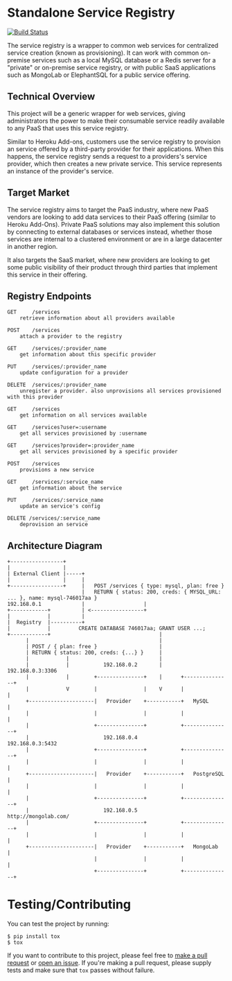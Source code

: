 Standalone Service Registry
===========================

[![Build Status](https://travis-ci.org/bacongobbler/service-registry.png?branch=master)](https://travis-ci.org/bacongobbler/service-registry)

The service registry is a wrapper to common web services for
centralized service creation (known as provisioning). It can work with
common on-premise services such as a local MySQL database or a Redis server
for a "private" or on-premise service registry, or with public SaaS applications
such as MongoLab or ElephantSQL for a public service offering.

## Technical Overview

This project will be a generic wrapper for web services, giving administrators
the power to make their consumable service readily available to any PaaS that
uses this service registry.

Similar to Heroku Add-ons, customers use the service registry to provision an
service offered by a third-party provider for their applications. When this
happens, the service registry sends a request to a providers's service provider,
which then creates a new private service. This service represents an instance of
the provider's service.

## Target Market

The service registry aims to target the PaaS industry, where new PaaS vendors
are looking to add data services to their PaaS offering (similar to Heroku
Add-Ons). Private PaaS solutions may also implement this solution by
connecting to external databases or services instead, whether those services
are internal to a clustered environment or are in a large datacenter in another
region.

It also targets the SaaS market, where new providers are looking to get some
public visibility of their product through third parties that implement
this service in their offering.

## Registry Endpoints

    GET     /services
        retrieve information about all providers available

    POST    /services
        attach a provider to the registry

    GET     /services/:provider_name
        get information about this specific provider

    PUT     /services/:provider_name
        update configuration for a provider

    DELETE  /services/:provider_name
        unregister a provider. also unprovisions all services provisioned with this provider

    GET     /services
        get information on all services available

    GET     /services?user=:username
        get all services provisioned by :username

    GET     /services?provider=:provider_name
        get all services provisioned by a specific provider

    POST    /services
        provisions a new service

    GET     /services/:service_name
        get information about the service

    PUT     /services/:service_name
        update an service's config

    DELETE /services/:service_name
        deprovision an service

## Architecture Diagram

    +-----------------+
    |                 |
    | External Client |-----+
    |                 |     |
    +-----------------+     |   POST /services { type: mysql, plan: free }
                            |   RETURN { status: 200, creds: { MYSQL_URL: ... }, name: mysql-746017aa }
    192.168.0.1             |                   |
    +------------+          | <-----------------+
    |            |          |
    |  Registry  |----------+
    |            |         CREATE DATABASE 746017aa; GRANT USER ...;
    +------------+                                   |
          |                                          |
          | POST / { plan: free }                    |
          | RETURN { status: 200, creds: {...} }     |
          |            |                             |
          |            |           192.168.0.2       |      192.168.0.3:3306
          |            |        +---------------+    |      +---------------+
          |            V        |               |    V      |               |
          +---------------------|   Provider    +-----------+   MySQL       |
          |                     |               |           |               |
          |                     +---------------+           +---------------+
          |                        192.168.0.4              192.168.0.3:5432
          |                     +---------------+           +---------------+
          |                     |               |           |               |
          +---------------------|   Provider    +-----------+   PostgreSQL  |
          |                     |               |           |               |
          |                     +---------------+           +---------------+
          |                        192.168.0.5              http://mongolab.com/
          |                     +---------------+           +---------------+
          |                     |               |           |               |
          +---------------------|   Provider    +-----------+   MongoLab    |
                                |               |           |               |
                                +---------------+           +---------------+

# Testing/Contributing

You can test the project by running:

    $ pip install tox
    $ tox

If you want to contribute to this project, please feel free to
[make a pull request](https://github.com/bacongobbler/service-registry/pulls) or
[open an issue](https://github.com/bacongobbler/service-registry/issues). If you're
making a pull request, please supply tests and make sure that `tox` passes without
failure.
